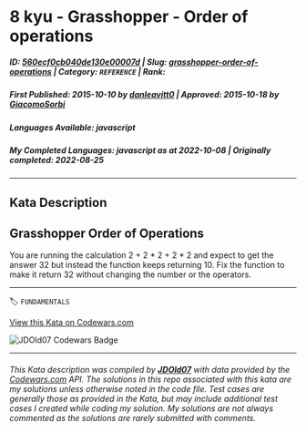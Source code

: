 # 8 kyu - Grasshopper - Order of operations

##### **ID**: [560ecf0cb040de130e00007d](https://www.codewars.com/kata/560ecf0cb040de130e00007d) | **Slug**: [grasshopper-order-of-operations](https://www.codewars.com/kata/560ecf0cb040de130e00007d) | **Category**: `REFERENCE` | **Rank**: <span style="color:white">8 kyu</span>

##### **First Published**: 2015-10-10 ***by*** [danleavitt0](https://www.codewars.com/users/danleavitt0) | **Approved**: 2015-10-18 ***by*** [GiacomoSorbi](https://www.codewars.com/users/GiacomoSorbi)

##### **Languages Available**: javascript

##### **My Completed Languages**: javascript ***as at*** 2022-10-08 | **Originally completed**: 2022-08-25

---

## Kata Description


## Grasshopper Order of Operations



You are running the calculation 2 + 2 \* 2 + 2 \* 2 and expect to get the answer 32 but instead the function keeps returning 10. Fix the function to make it return 32 without changing the number or the operators.

---


🏷 `FUNDAMENTALS`


[View this Kata on Codewars.com](https://www.codewars.com/kata/560ecf0cb040de130e00007d)

![](https://www.codewars.com/users/jdold07/badges/large "JDOld07 Codewars Badge")

---

###### *This Kata description was compiled by [**JDOld07**](https://tpstech.dev) with data provided by the [Codewars.com](https://www.codewars.com) API.  The solutions in this repo associated with this kata are my solutions unless otherwise noted in the code file.  Test cases are generally those as provided in the Kata, but may include additional test cases I created while coding my solution.  My solutions are not always commented as the solutions are rarely submitted with comments.*
